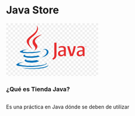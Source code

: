# Java Store
<img src="java_logo_01.jpg" style="width:50%" />
<div class="container">
  <div class="row">
    <div class="column">
     <H3>¿Qué es Tienda Java?</H3>   
   </div>
  </div>
  <div class="row">
    <div class="column">
      <p>Es una práctica en Java dónde se deben de utilizar</p>
    </div>      
  </div>
</div>
